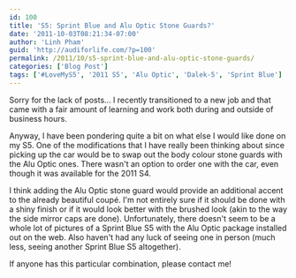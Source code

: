 ```yaml
---
id: 100
title: 'S5: Sprint Blue and Alu Optic Stone Guards?'
date: '2011-10-03T08:21:34-07:00'
author: 'Linh Pham'
guid: 'http://audiforlife.com/?p=100'
permalink: /2011/10/s5-sprint-blue-and-alu-optic-stone-guards/
categories: ['Blog Post']
tags: ['#LoveMyS5', '2011 S5', 'Alu Optic', 'Dalek-5', 'Sprint Blue']
---
```


Sorry for the lack of posts... I recently transitioned to a new job and that came with a fair amount of learning and work both during and outside of business hours.

Anyway, I have been pondering quite a bit on what else I would like done on my S5. One of the modifications that I have really been thinking about since picking up the car would be to swap out the body colour stone guards with the Alu Optic ones. There wasn't an option to order one with the car, even though it was available for the 2011 S4.

I think adding the Alu Optic stone guard would provide an additional accent to the already beautiful coupé. I'm not entirely sure if it should be done with a shiny finish or if it would look better with the brushed look (akin to the way the side mirror caps are done). Unfortunately, there doesn't seem to be a whole lot of pictures of a Sprint Blue S5 with the Alu Optic package installed out on the web. Also haven't had any luck of seeing one in person (much less, seeing another Sprint Blue S5 altogether).

If anyone has this particular combination, please contact me!
